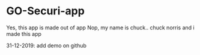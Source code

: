 # GO-Securi-app

Yes, this app is made out of app
Nop, my name is chuck.. chuck norris and i made this app

31-12-2019: add demo on github
